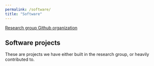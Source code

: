 ```yaml
---
permalink: /software/
title: "Software"
---
```



[Research group Github organization](https://github.com/tamu-surface-processes)


## Software projects

These are projects we have either built in the research group, or heavily contributed to.



